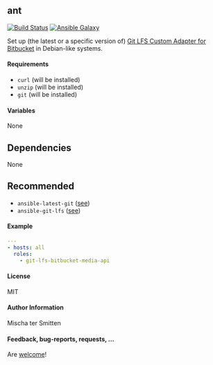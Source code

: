 ## ant

[![Build Status](https://travis-ci.org/Oefenweb/ansible-git-lfs-bitbucket-media-api.svg?branch=master)](https://travis-ci.org/Oefenweb/ansible-git-lfs-bitbucket-media-api) 
[![Ansible Galaxy](http://img.shields.io/badge/ansible--galaxy-git--lfs--bitbucket--media--api-blue.svg)](https://galaxy.ansible.com/Oefenweb/git-lfs-bitbucket-media-api)

Set up (the latest or a specific version of) [Git LFS Custom Adapter for Bitbucket](https://confluence.atlassian.com/bitbucket/bitbucket-lfs-media-adapter-856699998.html) in Debian-like systems.

#### Requirements

* `curl` (will be installed)
* `unzip` (will be installed)
* `git` (will be installed)

#### Variables

None

## Dependencies

None

## Recommended

* `ansible-latest-git` ([see](https://github.com/Oefenweb/ansible-latest-git))
* `ansible-git-lfs` ([see](https://github.com/Oefenweb/ansible-git-lfs))

#### Example

```yaml
---
- hosts: all
  roles:
    - git-lfs-bitbucket-media-api
```

#### License

MIT

#### Author Information

Mischa ter Smitten

#### Feedback, bug-reports, requests, ...

Are [welcome](https://github.com/Oefenweb/ansible-git-lfs-bitbucket-media-api/issues)!
